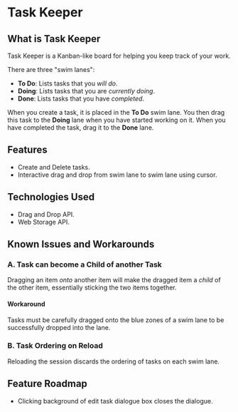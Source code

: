 # Task Keeper

## What is Task Keeper
Task Keeper is a Kanban-like board for helping you keep track of your work.

There are three "swim lanes":
* **To Do**: Lists tasks that you _will do_.
* **Doing**: Lists tasks that you are _currently doing_.
* **Done**: Lists tasks that you have _completed_.

When you create a task, it is placed in the **To Do** swim lane. You then drag
this task to the **Doing** lane when you have started working on it. When you
have completed the task, drag it to the **Done** lane.

## Features
* Create and Delete tasks.
* Interactive drag and drop from swim lane to swim lane using cursor.

## Technologies Used
* Drag and Drop API.
* Web Storage API.

## Known Issues and Workarounds

### A. Task can become a Child of another Task
Dragging an item _onto_ another item will make the dragged item a _child_ of the other item, essentially sticking the two items together.

#### Workaround
Tasks must be carefully dragged onto the blue zones of a swim lane to be successfully dropped into the lane.

### B. Task Ordering on Reload
Reloading the session discards the ordering of tasks on each swim lane.

## Feature Roadmap
* Clicking background of edit task dialogue box closes the dialogue.
